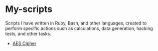 # My-scripts

Scripts I have written in Ruby, Bash, and other languages, created to perform specific actions such as calculations, data generation, hacking tests, and other tasks.

- [AES Cipher](AES-Cipher/) 
